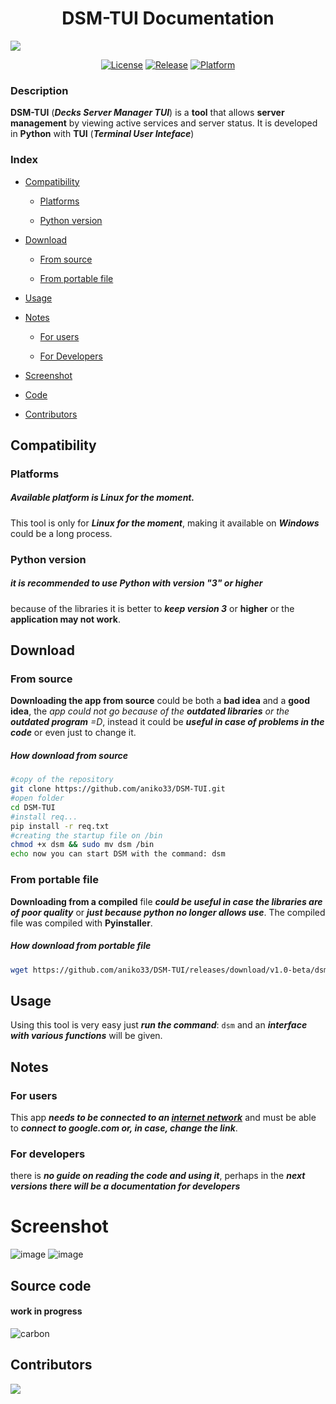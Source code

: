 <h1 align="center">DSM-TUI Documentation</h1>
<img src="https://user-images.githubusercontent.com/76649588/173510635-e12cfbea-890f-4862-a9c3-2065d11edff6.png">
<div align="center">
  
[![License](https://img.shields.io/badge/License-GPL-blue)](#)
[![Release](https://img.shields.io/badge/Release-v1.0_beta-red)](https://github.com/aniko33/DSM-TUI/releases)
[![Platform](https://img.shields.io/badge/Platforms-Linux-yellow)](#)
  
  </div>
  
### Description
**DSM-TUI** (***Decks Server Manager TUI***) is a **tool** that allows **server 
management** by viewing active services and server status. It is developed
in **Python** with **TUI** (***Terminal User Inteface***)

### Index

- [Compatibility](https://github.com/aniko33/DSM-TUI/blob/main/README.md#compatibility)
  
  - [Platforms](https://github.com/aniko33/DSM-TUI/blob/main/README.md#platforms)
    
  - [Python version](https://github.com/aniko33/DSM-TUI/blob/main/README.md#python-version)
    
- [Download](https://github.com/aniko33/DSM-TUI/blob/main/README.md#download)
  
  - [From source](https://github.com/aniko33/DSM-TUI/blob/main/README.md#from-source)
    
  - [From portable file](https://github.com/aniko33/DSM-TUI/blob/main/README.md#from-portable-file)
    
- [Usage](https://github.com/aniko33/DSM-TUI/blob/main/README.md#usage)
  
- [Notes](https://github.com/aniko33/DSM-TUI/blob/main/README.md#notes)
  
  - [For users](https://github.com/aniko33/DSM-TUI/blob/main/README.md#for-users)
    
  - [For Developers](https://github.com/aniko33/DSM-TUI/blob/main/README.md#for-developers)
    
- [Screenshot](https://github.com/aniko33/DSM-TUI/blob/main/README.md#screenshot)

- [Code](https://github.com/aniko33/DSM-TUI/blob/main/README.md#source-code)
  
- [Contributors](https://github.com/aniko33/DSM-TUI/blob/main/README.md#Contributors)

  

## Compatibility

### Platforms

##### Available platform is Linux for the moment.

This tool is only for ***Linux for the moment***, making it available on ***Windows*** could be a long process.

### Python version

##### it is recommended to use Python with version "*3*" or higher

because of the libraries it is better to ***keep version 3*** or **higher** or the **application may not work**.

## Download

### From source

**Downloading the app from source** could be both a **bad idea** and a **good idea**, the *app could not go because of the **outdated libraries** or the **outdated program** =D*, instead it could be ***useful in case of problems in the code*** or even just to change it.

##### How download from source

```bash
#copy of the repository
git clone https://github.com/aniko33/DSM-TUI.git
#open folder
cd DSM-TUI
#install req...
pip install -r req.txt
#creating the startup file on /bin
chmod +x dsm && sudo mv dsm /bin
echo now you can start DSM with the command: dsm
```

### From portable file

**Downloading from a compiled** file ***could be useful in case the libraries are of poor quality*** or ***just because python no longer allows use***.
The compiled file was compiled with **Pyinstaller**.

##### How download from portable file

```bash
wget https://github.com/aniko33/DSM-TUI/releases/download/v1.0-beta/dsm && chmod +x dsm && sudo mv dsm /bin && echo now you can start DSM with the command: dsm
```

## Usage

Using this tool is very easy just ***run the command***: `dsm`
and an ***interface with various functions*** will be given.

## Notes

### For users

This app ***needs to be connected to an <u>internet network</u>*** and must be able to ***connect to google.com or, in case, change the link***.

### For developers

there is ***no guide on reading the code and using it***, perhaps in the ***next versions there will be a documentation for developers***

# Screenshot
![image](https://user-images.githubusercontent.com/76649588/173388846-7d874fad-008e-4005-abb3-379deccce3c9.png)
![image](https://user-images.githubusercontent.com/76649588/173388920-46ef8cde-72d1-4fa7-bc89-9a6249d458fc.png)

## Source code
#### work in progress
![carbon](https://user-images.githubusercontent.com/76649588/173517936-ba6224a7-437f-47fd-8b29-b353fadb32b7.png)

## Contributors

<a href="https://github.com/aniko33/DMS-TUI/graphs/contributors">
  <img src="https://contributors-img.web.app/image?repo=aniko33/DMS-TUI" />
</a>
